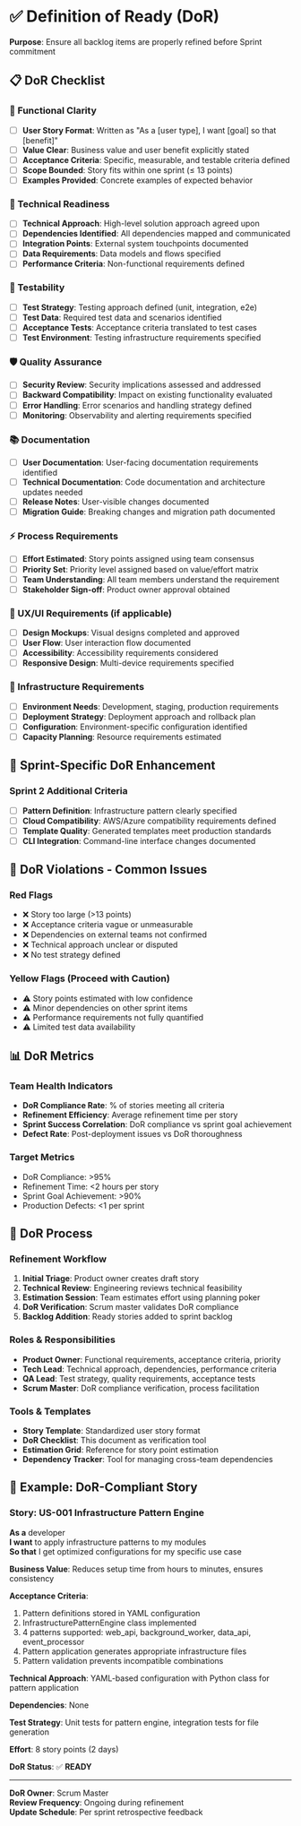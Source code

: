 # ✅ Definition of Ready (DoR)

**Purpose**: Ensure all backlog items are properly refined before Sprint commitment

## 📋 **DoR Checklist**

### **🎯 Functional Clarity**
- [ ] **User Story Format**: Written as "As a [user type], I want [goal] so that [benefit]"
- [ ] **Value Clear**: Business value and user benefit explicitly stated
- [ ] **Acceptance Criteria**: Specific, measurable, and testable criteria defined
- [ ] **Scope Bounded**: Story fits within one sprint (≤ 13 points)
- [ ] **Examples Provided**: Concrete examples of expected behavior

### **🔧 Technical Readiness**
- [ ] **Technical Approach**: High-level solution approach agreed upon
- [ ] **Dependencies Identified**: All dependencies mapped and communicated
- [ ] **Integration Points**: External system touchpoints documented
- [ ] **Data Requirements**: Data models and flows specified
- [ ] **Performance Criteria**: Non-functional requirements defined

### **🧪 Testability**
- [ ] **Test Strategy**: Testing approach defined (unit, integration, e2e)
- [ ] **Test Data**: Required test data and scenarios identified
- [ ] **Acceptance Tests**: Acceptance criteria translated to test cases
- [ ] **Test Environment**: Testing infrastructure requirements specified

### **🛡️ Quality Assurance**
- [ ] **Security Review**: Security implications assessed and addressed
- [ ] **Backward Compatibility**: Impact on existing functionality evaluated
- [ ] **Error Handling**: Error scenarios and handling strategy defined
- [ ] **Monitoring**: Observability and alerting requirements specified

### **📚 Documentation**
- [ ] **User Documentation**: User-facing documentation requirements identified
- [ ] **Technical Documentation**: Code documentation and architecture updates needed
- [ ] **Release Notes**: User-visible changes documented
- [ ] **Migration Guide**: Breaking changes and migration path documented

### **⚡ Process Requirements**
- [ ] **Effort Estimated**: Story points assigned using team consensus
- [ ] **Priority Set**: Priority level assigned based on value/effort matrix
- [ ] **Team Understanding**: All team members understand the requirement
- [ ] **Stakeholder Sign-off**: Product owner approval obtained

### **🎨 UX/UI Requirements (if applicable)**
- [ ] **Design Mockups**: Visual designs completed and approved
- [ ] **User Flow**: User interaction flow documented
- [ ] **Accessibility**: Accessibility requirements considered
- [ ] **Responsive Design**: Multi-device requirements specified

### **🚀 Infrastructure Requirements**
- [ ] **Environment Needs**: Development, staging, production requirements
- [ ] **Deployment Strategy**: Deployment approach and rollback plan
- [ ] **Configuration**: Environment-specific configuration identified
- [ ] **Capacity Planning**: Resource requirements estimated

## 🎯 **Sprint-Specific DoR Enhancement**

### **Sprint 2 Additional Criteria**
- [ ] **Pattern Definition**: Infrastructure pattern clearly specified
- [ ] **Cloud Compatibility**: AWS/Azure compatibility requirements defined
- [ ] **Template Quality**: Generated templates meet production standards
- [ ] **CLI Integration**: Command-line interface changes documented

## 🚫 **DoR Violations - Common Issues**

### **Red Flags**
- ❌ Story too large (>13 points)
- ❌ Acceptance criteria vague or unmeasurable
- ❌ Dependencies on external teams not confirmed
- ❌ Technical approach unclear or disputed
- ❌ No test strategy defined

### **Yellow Flags (Proceed with Caution)**
- ⚠️ Story points estimated with low confidence
- ⚠️ Minor dependencies on other sprint items
- ⚠️ Performance requirements not fully quantified
- ⚠️ Limited test data availability

## 📊 **DoR Metrics**

### **Team Health Indicators**
- **DoR Compliance Rate**: % of stories meeting all criteria
- **Refinement Efficiency**: Average refinement time per story
- **Sprint Success Correlation**: DoR compliance vs sprint goal achievement
- **Defect Rate**: Post-deployment issues vs DoR thoroughness

### **Target Metrics**
- DoR Compliance: >95%
- Refinement Time: <2 hours per story
- Sprint Goal Achievement: >90%
- Production Defects: <1 per sprint

## 🔄 **DoR Process**

### **Refinement Workflow**
1. **Initial Triage**: Product owner creates draft story
2. **Technical Review**: Engineering reviews technical feasibility
3. **Estimation Session**: Team estimates effort using planning poker
4. **DoR Verification**: Scrum master validates DoR compliance
5. **Backlog Addition**: Ready stories added to sprint backlog

### **Roles & Responsibilities**
- **Product Owner**: Functional requirements, acceptance criteria, priority
- **Tech Lead**: Technical approach, dependencies, performance criteria
- **QA Lead**: Test strategy, quality requirements, acceptance tests
- **Scrum Master**: DoR compliance verification, process facilitation

### **Tools & Templates**
- **Story Template**: Standardized user story format
- **DoR Checklist**: This document as verification tool
- **Estimation Grid**: Reference for story point estimation
- **Dependency Tracker**: Tool for managing cross-team dependencies

## 📝 **Example: DoR-Compliant Story**

### **Story**: US-001 Infrastructure Pattern Engine
**As a** developer  
**I want** to apply infrastructure patterns to my modules  
**So that** I get optimized configurations for my specific use case  

**Business Value**: Reduces setup time from hours to minutes, ensures consistency

**Acceptance Criteria**:
1. Pattern definitions stored in YAML configuration
2. InfrastructurePatternEngine class implemented
3. 4 patterns supported: web_api, background_worker, data_api, event_processor
4. Pattern application generates appropriate infrastructure files
5. Pattern validation prevents incompatible combinations

**Technical Approach**: YAML-based configuration with Python class for pattern application

**Dependencies**: None

**Test Strategy**: Unit tests for pattern engine, integration tests for file generation

**Effort**: 8 story points (2 days)

**DoR Status**: ✅ **READY**

---

**DoR Owner**: Scrum Master  
**Review Frequency**: Ongoing during refinement  
**Update Schedule**: Per sprint retrospective feedback
